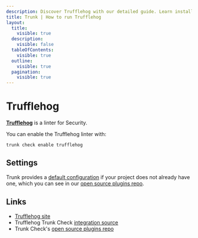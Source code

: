 ```yaml
---
description: Discover Trufflehog with our detailed guide. Learn installation, configuration, usage, and how to integrate it with other linters for optimal code security.
title: Trunk | How to run Trufflehog
layout:
  title:
    visible: true
  description:
    visible: false
  tableOfContents:
    visible: true
  outline:
    visible: true
  pagination:
    visible: true
---
```


# Trufflehog

[**Trufflehog**](https://github.com/trufflesecurity/trufflehog) is a linter for Security.

You can enable the Trufflehog linter with:

```shell
trunk check enable trufflehog
```

## Settings



Trunk provides a [default configuration](https://github.com/trunk-io/plugins/tree/main/linters/trufflehog) if your project does not already have one,
which you can see in our [open source plugins repo]().



## Links

* [Trufflehog site](https://github.com/trufflesecurity/trufflehog)
* Trufflehog Trunk Check [integration source](https://github.com/trunk-io/plugins/tree/main/linters/trufflehog)
* Trunk Check's [open source plugins repo](https://github.com/trunk-io/plugins/tree/main)
